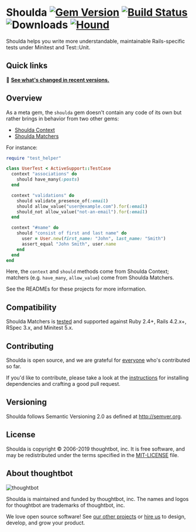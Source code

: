 # Shoulda [![Gem Version][version-badge]][rubygems] [![Build Status][travis-badge]][travis] ![Downloads][downloads-badge] [![Hound][hound-badge]][hound]

[version-badge]: http://img.shields.io/gem/v/shoulda.svg
[rubygems]: http://rubygems.org/gems/shoulda
[travis-badge]: http://img.shields.io/travis/thoughtbot/shoulda/master.svg
[travis]: http://travis-ci.org/thoughtbot/shoulda
[downloads-badge]: http://img.shields.io/gem/dtv/shoulda.svg
[hound-badge]: https://img.shields.io/badge/Reviewed_by-Hound-8E64B0.svg
[hound]: https://houndci.com

Shoulda helps you write more understandable, maintainable Rails-specific tests
under Minitest and Test::Unit.

## Quick links

📢 **[See what's changed in recent versions.][changelog]**

[changelog]: CHANGELOG.md

## Overview

As a meta gem, the `shoulda` gem doesn't contain any code of its own but rather
brings in behavior from two other gems:

* [Shoulda Context]
* [Shoulda Matchers]

[Shoulda Context]: https://github.com/thoughtbot/shoulda-context
[Shoulda Matchers]: https://github.com/thoughtbot/shoulda-matchers

For instance:

```ruby
require "test_helper"

class UserTest < ActiveSupport::TestCase
  context "associations" do
    should have_many(:posts)
  end

  context "validations" do
    should validate_presence_of(:email)
    should allow_value("user@example.com").for(:email)
    should_not allow_value("not-an-email").for(:email)
  end

  context "#name" do
    should "consist of first and last name" do
      user = User.new(first_name: "John", last_name: "Smith")
      assert_equal "John Smith", user.name
    end
  end
end
```

Here, the `context` and `should` methods come from Shoulda Context; matchers
(e.g. `have_many`, `allow_value`) come from Shoulda Matchers.

See the READMEs for these projects for more information.

## Compatibility

Shoulda Matchers is [tested][travis] and supported against Ruby 2.4+, Rails
4.2.x+, RSpec 3.x, and Minitest 5.x.

## Contributing

Shoulda is open source, and we are grateful for [everyone][contributors] who's
contributed so far.

[contributors]: https://github.com/thoughtbot/shoulda/contributors

If you'd like to contribute, please take a look at the
[instructions](CONTRIBUTING.md) for installing dependencies and crafting a good
pull request.

## Versioning

Shoulda follows Semantic Versioning 2.0 as defined at <http://semver.org>.

## License

Shoulda is copyright © 2006-2019 thoughtbot, inc. It is free software, and may
be redistributed under the terms specified in the [MIT-LICENSE](MIT-LICENSE)
file.

## About thoughtbot

![thoughtbot][thoughtbot-logo]

[thoughtbot-logo]: https://thoughtbot.com/brand_assets/93:44.svg

Shoulda is maintained and funded by thoughtbot, inc. The names and logos for
thoughtbot are trademarks of thoughtbot, inc.

We love open source software! See [our other projects][community] or [hire
us][hire] to design, develop, and grow your product.

[community]: https://thoughtbot.com/community?utm_source=github
[hire]: https://thoughtbot.com/hire-us?utm_source=github
[thoughtbot]: https://thoughtbot.com?utm_source=github
